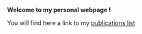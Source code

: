 **Welcome to my personal webpage !**

You will find here a link to my [publications list](./publications.md)
